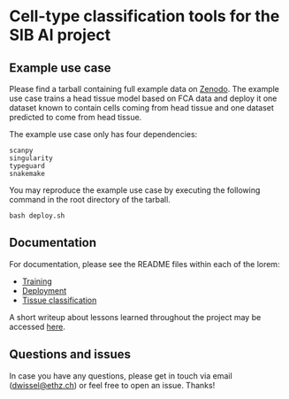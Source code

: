 # Cell-type classification tools for the SIB AI project

## Example use case

Please find a tarball containing full example data on [Zenodo](https://zenodo.org/records/11098655). The example use case trains a head tissue model based on FCA data and deploy it one dataset known to contain cells coming from head tissue and one dataset predicted to come from head tissue.

The example use case only has four dependencies:

```
scanpy
singularity
typeguard
snakemake
```

You may reproduce the example use case by executing the following command in the root directory of the tarball.

```
bash deploy.sh
```

## Documentation
For documentation, please see the README files within each of the lorem:

- [Training](https://github.com/dnwissel/sib-ai/sib-cell-type-classification-training/README.md)
- [Deployment](https://github.com/dnwissel/sib-ai/sib-cell-type-classification-deployment/README.md)
- [Tissue classification](https://github.com/dnwissel/sib-ai/sib-tissue-classifier/README.md)

A short writeup about lessons learned throughout the project may be accessed [here](https://github.com/dnwissel/sib-ai/lessons_learned.md).

## Questions and issues
In case you have any questions, please get in touch via email (dwissel@ethz.ch) or feel free to open an issue. Thanks!